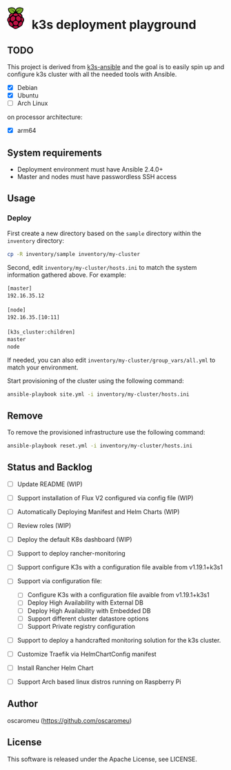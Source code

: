 # ![Raspberry Pi](docs/img/logo_raspberry-pi.svg) k3s deployment playground 

## TODO

This project is derived from [k3s-ansible](https://github.com/k3s-io/k3s-ansible) and the goal is to easily spin up and configure k3s cluster with all the needed tools with Ansible. 
 
- [X] Debian
- [X] Ubuntu
- [ ] Arch Linux

on processor architecture:

- [X] arm64

## System requirements

+ Deployment environment must have Ansible 2.4.0+
+ Master and nodes must have passwordless SSH access

## Usage

### Deploy

First create a new directory based on the `sample` directory within the `inventory` directory:

```bash
cp -R inventory/sample inventory/my-cluster
```

Second, edit `inventory/my-cluster/hosts.ini` to match the system information gathered above. For example:

```bash
[master]
192.16.35.12

[node]
192.16.35.[10:11]

[k3s_cluster:children]
master
node
```

If needed, you can also edit `inventory/my-cluster/group_vars/all.yml` to match your environment.

Start provisioning of the cluster using the following command:

```bash
ansible-playbook site.yml -i inventory/my-cluster/hosts.ini
```

## Remove

To remove the provisioned infrastructure use the following command:

```bash
ansible-playbook reset.yml -i inventory/my-cluster/hosts.ini
```

## Status and Backlog
- [ ] Update README (WIP)
- [ ] Support installation of Flux V2 configured via config file (WIP)
- [ ] Automatically Deploying Manifest and Helm Charts (WIP)
- [ ] Review roles (WIP)
- [ ] Deploy the default K8s dashboard (WIP) 
- [ ] Support to deploy rancher-monitoring
- [ ] Support configure K3s with a configuration file avaible from v1.19.1+k3s1
- [ ] Support via configuration file:
  - [ ] Configure K3s with a configuration file avaible from v1.19.1+k3s1
  - [ ] Deploy High Availability with External DB
  - [ ] Deploy High Availability with Embedded DB
  - [ ] Support different cluster datastore options
  - [ ] Support Private registry configuration
- [ ] Support to deploy a handcrafted monitoring solution for the k3s cluster.
- [ ] Customize Traefik via HelmChartConfig manifest
- [ ] Install Rancher Helm Chart
- [ ] Support Arch based linux distros running on Raspberry Pi


## Author

oscaromeu (https://github.com/oscaromeu)

## License

This software is released under the Apache License, see LICENSE.
